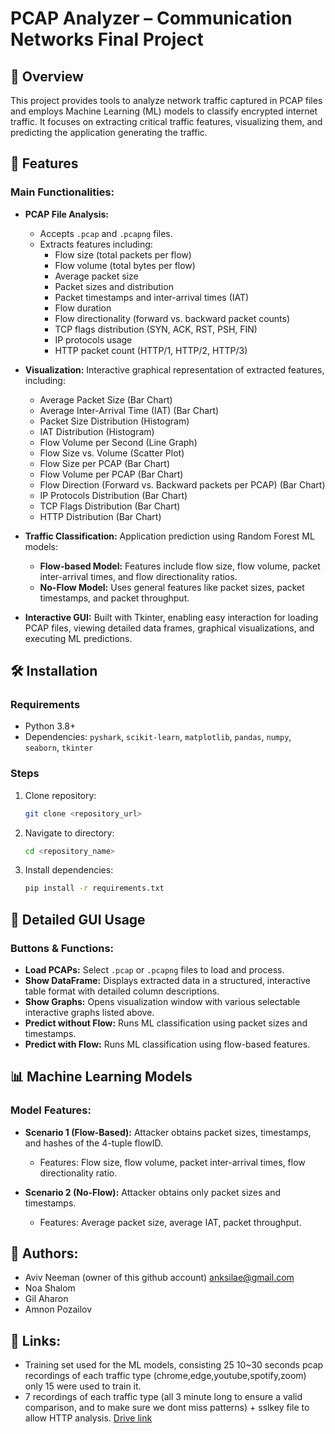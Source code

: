 # PCAP Analyzer – Communication Networks Final Project

## 📌 Overview
This project provides tools to analyze network traffic captured in PCAP files and employs Machine Learning (ML) models to classify encrypted internet traffic. It focuses on extracting critical traffic features, visualizing them, and predicting the application generating the traffic.

## 🚀 Features

### Main Functionalities:
- **PCAP File Analysis:**
  - Accepts `.pcap` and `.pcapng` files.
  - Extracts features including:
    - Flow size (total packets per flow)
    - Flow volume (total bytes per flow)
    - Average packet size
    - Packet sizes and distribution
    - Packet timestamps and inter-arrival times (IAT)
    - Flow duration
    - Flow directionality (forward vs. backward packet counts)
    - TCP flags distribution (SYN, ACK, RST, PSH, FIN)
    - IP protocols usage
    - HTTP packet count (HTTP/1, HTTP/2, HTTP/3)

- **Visualization:** Interactive graphical representation of extracted features, including:
  - Average Packet Size (Bar Chart)
  - Average Inter-Arrival Time (IAT) (Bar Chart)
  - Packet Size Distribution (Histogram)
  - IAT Distribution (Histogram)
  - Flow Volume per Second (Line Graph)
  - Flow Size vs. Volume (Scatter Plot)
  - Flow Size per PCAP (Bar Chart)
  - Flow Volume per PCAP (Bar Chart)
  - Flow Direction (Forward vs. Backward packets per PCAP) (Bar Chart)
  - IP Protocols Distribution (Bar Chart)
  - TCP Flags Distribution (Bar Chart)
  - HTTP Distribution (Bar Chart)

- **Traffic Classification:** Application prediction using Random Forest ML models:
  - **Flow-based Model:** Features include flow size, flow volume, packet inter-arrival times, and flow directionality ratios.
  - **No-Flow Model:** Uses general features like packet sizes, packet timestamps, and packet throughput.

- **Interactive GUI:** Built with Tkinter, enabling easy interaction for loading PCAP files, viewing detailed data frames, graphical visualizations, and executing ML predictions.

## 🛠️ Installation

### Requirements
- Python 3.8+
- Dependencies: `pyshark`, `scikit-learn`, `matplotlib`, `pandas`, `numpy`, `seaborn`, `tkinter`

### Steps
1. Clone repository:
   ```sh
   git clone <repository_url>
   ```
2. Navigate to directory:
   ```sh
   cd <repository_name>
   ```
3. Install dependencies:
   ```sh
   pip install -r requirements.txt
   ```

## 🎯 Detailed GUI Usage

### Buttons & Functions:
- **Load PCAPs:** Select `.pcap` or `.pcapng` files to load and process.
- **Show DataFrame:** Displays extracted data in a structured, interactive table format with detailed column descriptions.
- **Show Graphs:** Opens visualization window with various selectable interactive graphs listed above.
- **Predict without Flow:** Runs ML classification using packet sizes and timestamps.
- **Predict with Flow:** Runs ML classification using flow-based features.

## 📊 Machine Learning Models

### Model Features:
- **Scenario 1 (Flow-Based):** Attacker obtains packet sizes, timestamps, and hashes of the 4-tuple flowID.
  - Features: Flow size, flow volume, packet inter-arrival times, flow directionality ratio.

- **Scenario 2 (No-Flow):** Attacker obtains only packet sizes and timestamps.
  - Features: Average packet size, average IAT, packet throughput.

## 📍 Authors:
- Aviv Neeman (owner of this github account) anksilae@gmail.com
- Noa Shalom
- Gil Aharon
- Amnon Pozailov

## 📌 Links:
- Training set used for the ML models, consisting 25 10~30 seconds pcap recordings of each traffic type (chrome,edge,youtube,spotify,zoom) only 15 were used to train it.
- 7 recordings of each traffic type (all 3 minute long to ensure a valid comparison, and to make sure we dont miss patterns) + sslkey file to allow HTTP analysis.
[Drive link](https://drive.google.com/drive/folders/1_HTYFmh8jFF9BU6gwGZcF5H-YbXrWvgu?usp=drive_link)
